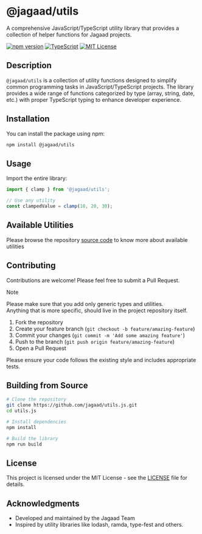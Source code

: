 # @jagaad/utils

A comprehensive JavaScript/TypeScript utility library that provides a collection of helper functions for Jagaad projects.

[![npm version](https://img.shields.io/npm/v/@jagaad/utils.svg)](https://www.npmjs.com/package/@jagaad/utils)
[![TypeScript](https://img.shields.io/badge/%3C%2F%3E-TypeScript-%230074c1.svg)](https://www.typescriptlang.org/)
[![MIT License](https://img.shields.io/badge/license-MIT-blue.svg)](LICENSE)

## Description

`@jagaad/utils` is a collection of utility functions designed to simplify common programming tasks in JavaScript/TypeScript projects. The library provides a wide range of functions categorized by type (array, string, date, etc.) with proper TypeScript typing to enhance developer experience.

## Installation

You can install the package using npm:

```bash
npm install @jagaad/utils
```

## Usage

Import the entire library:

```typescript
import { clamp } from '@jagaad/utils';

// Use any utility
const clampedValue = clamp(10, 20, 30);
```

## Available Utilities

Please browse the repository [source code](./src/) to know more about available utilities

## Contributing

Contributions are welcome! Please feel free to submit a Pull Request.

> [!NOTE]
> Please make sure that you add only generic types and utilities.  
> Anything that is more specific, should live in the project repository itself.

1. Fork the repository
2. Create your feature branch (`git checkout -b feature/amazing-feature`)
3. Commit your changes (`git commit -m 'Add some amazing feature'`)
4. Push to the branch (`git push origin feature/amazing-feature`)
5. Open a Pull Request

Please ensure your code follows the existing style and includes appropriate tests.

## Building from Source

```bash
# Clone the repository
git clone https://github.com/jagaad/utils.js.git
cd utils.js

# Install dependencies
npm install

# Build the library
npm run build
```

## License

This project is licensed under the MIT License - see the [LICENSE](./LICENSE) file for details.

## Acknowledgments

- Developed and maintained by the Jagaad Team
- Inspired by utility libraries like lodash, ramda, type-fest and others.
